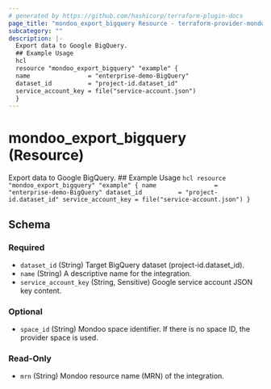 ```yaml
---
# generated by https://github.com/hashicorp/terraform-plugin-docs
page_title: "mondoo_export_bigquery Resource - terraform-provider-mondoo"
subcategory: ""
description: |-
  Export data to Google BigQuery.
  ## Example Usage
  hcl
  resource "mondoo_export_bigquery" "example" {
  name                = "enterprise-demo-BigQuery"
  dataset_id          = "project-id.dataset_id"
  service_account_key = file("service-account.json")
  }
---
```


# mondoo_export_bigquery (Resource)

Export data to Google BigQuery.
			## Example Usage
			```hcl
			resource "mondoo_export_bigquery" "example" {
				name                = "enterprise-demo-BigQuery"
				dataset_id          = "project-id.dataset_id"
				service_account_key = file("service-account.json")
			}
			```



<!-- schema generated by tfplugindocs -->
## Schema

### Required

- `dataset_id` (String) Target BigQuery dataset (project-id.dataset_id).
- `name` (String) A descriptive name for the integration.
- `service_account_key` (String, Sensitive) Google service account JSON key content.

### Optional

- `space_id` (String) Mondoo space identifier. If there is no space ID, the provider space is used.

### Read-Only

- `mrn` (String) Mondoo resource name (MRN) of the integration.
